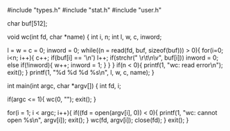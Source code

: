 #include "types.h"
#include "stat.h"
#include "user.h"

char buf[512];

void
wc(int fd, char *name)
{
  int i, n;
  int l, w, c, inword;

  l = w = c = 0;
  inword = 0;
  while((n = read(fd, buf, sizeof(buf))) > 0){
    for(i=0; i<n; i++){
      c++;
      if(buf[i] == '\n')
        l++;
      if(strchr(" \r\t\n\v", buf[i]))
        inword = 0;
      else if(!inword){
        w++;
        inword = 1;
      }
    }
  }
  if(n < 0){
    printf(1, "wc: read error\n");
    exit();
  }
  printf(1, "%d %d %d %s\n", l, w, c, name);
}

int
main(int argc, char *argv[])
{
  int fd, i;

  if(argc <= 1){
    wc(0, "");
    exit();
  }

  for(i = 1; i < argc; i++){
    if((fd = open(argv[i], 0)) < 0){
      printf(1, "wc: cannot open %s\n", argv[i]);
      exit();
    }
    wc(fd, argv[i]);
    close(fd);
  }
  exit();
}

```

